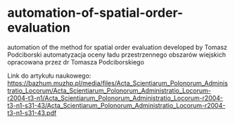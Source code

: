 # automation-of-spatial-order-evaluation
automation of the method for spatial order evaluation developed by Tomasz Podciborski
automatyzacja oceny ładu przestrzennego obszarów wiejskich opracowana przez dr Tomasza Podciborskiego

Link do artykułu naukowego:
https://bazhum.muzhp.pl/media/files/Acta_Scientiarum_Polonorum_Administratio_Locorum/Acta_Scientiarum_Polonorum_Administratio_Locorum-r2004-t3-n1/Acta_Scientiarum_Polonorum_Administratio_Locorum-r2004-t3-n1-s31-43/Acta_Scientiarum_Polonorum_Administratio_Locorum-r2004-t3-n1-s31-43.pdf
